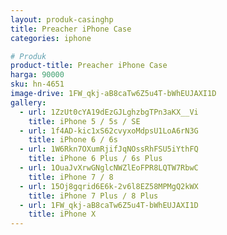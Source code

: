 ```yaml
---
layout: produk-casinghp
title: Preacher iPhone Case
categories: iphone

# Produk
product-title: Preacher iPhone Case
harga: 90000
sku: hn-4651
image-drive: 1FW_qkj-aB8caTw6Z5u4T-bWhEUJAXI1D
gallery:
  - url: 1ZzUt0cYA19dEzGJLghzbgTPn3aKX__Vi
    title: iPhone 5 / 5s / SE
  - url: 1f4AD-kic1xS62cvyxoMdpsU1LoA6rN3G
    title: iPhone 6 / 6s
  - url: 1W6Rkn7OXumRjifJqNOssRhFSU5iYthFQ
    title: iPhone 6 Plus / 6s Plus
  - url: 1OuaJvXrwGNglcNWZlEoFPR8LQTW7RbwC
    title: iPhone 7 / 8
  - url: 15Oj8gqrid6E6k-2v6l8EZ58MPMgQ2kWX
    title: iPhone 7 Plus / 8 Plus
  - url: 1FW_qkj-aB8caTw6Z5u4T-bWhEUJAXI1D
    title: iPhone X
---
```

